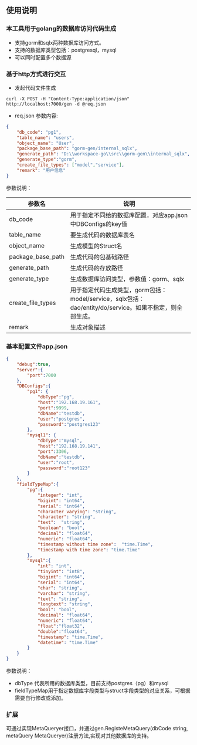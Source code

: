
## 使用说明

### 本工具用于golang的数据库访问代码生成
- 支持gorm和sqlx两种数据库访问方式。
- 支持的数据库类型包括：postgresql，mysql
- 可以同时配置多个数据源

### 基于http方式进行交互

- 发起代码文件生成
```shell
curl -X POST -H "Content-Type:application/json" http://localhost:7000/gen -d @req.json
```

- req.json  参数内容:
```json
{
    "db_code": "pg1",
    "table_name": "users",
    "object_name": "User",
    "package_base_path": "gorm-gen/internal_sqlx",
    "generate_path": "D:\\workspace-go\\src\\gorm-gen\\internal_sqlx",
    "generate_type":"gorm", 
    "create_file_types": ["model","service"],
    "remark": "用户信息"
}
```

参数说明：

|参数名|说明|
|-|-|
|db_code|用于指定不同给的数据库配置，对应app.json中DBConfigs的key值|
|table_name|要生成代码的数据库表名|
|object_name|生成模型的Struct名|
|package_base_path|生成代码的包基础路径
|generate_path|生成代码的存放路径|
|generate_type|生成数据库访问类型，参数值：gorm、sqlx|
|create_file_types|用于指定代码生成类型，gorm包括：model/service，sqlx包括：dao/entity/do/service。如果不指定，则全部生成。|
|remark|生成对象描述|


### 基本配置文件app.json
```json
{
    "debug":true,
    "server":{
        "port":7000
    },
    "DBConfigs":{
        "pg1": {
            "dbType":"pg",
            "host":"192.168.19.161",
            "port":9999,
            "dbName":"testdb",
            "user":"postgres",
            "password":"postgres123"
        },
        "mysql1": {
            "dbType":"mysql",
            "host":"192.168.19.141",
            "port":3306,
            "dbName":"testdb",
            "user":"root",
            "password":"root123"
        }
    },
    "fieldTypeMap":{
        "pg":{
            "integer": "int",
            "bigint": "int64",
            "serial": "int64",
            "character varying": "string",
            "character": "string",
            "text":  "string",
            "boolean": "bool",
            "decimal": "float64",
            "numeric": "float64",
            "timestamp without time zone":  "time.Time",
            "timestamp with time zone": "time.Time"
        },
        "mysql":{
            "int": "int",
            "tinyint": "int8",
            "bigint": "int64",
            "serial": "int64",
            "char": "string",
            "varchar": "string",
            "text": "string",
            "longtext": "string",
            "bool": "bool",
            "decimal": "float64",
            "numeric": "float64",
            "float":"float32",
            "double":"float64",
            "timestamp": "time.Time",
            "datetime": "time.Time"
        }
    }
}
```
参数说明：
 - dbType 代表所用的数据库类型，目前支持postgres（pg）和mysql
 - fieldTypeMap用于指定数据库字段类型与struct字段类型的对应关系，可根据需要自行修改或添加。

### 扩展
可通过实现MetaQueryer接口，并通过gen.RegisteMetaQuery(dbCode string, metaQuery MetaQueryer)注册方法,实现对其他数据库的支持。